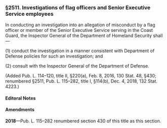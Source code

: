 ### §2511. Investigations of flag officers and Senior Executive Service employees ###

In conducting an investigation into an allegation of misconduct by a flag officer or member of the Senior Executive Service serving in the Coast Guard, the Inspector General of the Department of Homeland Security shall—

(1) conduct the investigation in a manner consistent with Department of Defense policies for such an investigation; and

(2) consult with the Inspector General of the Department of Defense.

(Added Pub. L. 114–120, title II, §220(a), Feb. 8, 2016, 130 Stat. 48, §430; renumbered §2511, Pub. L. 115–282, title I, §114(b), Dec. 4, 2018, 132 Stat. 4223.)

#### **Editoral Notes** ####

#### Amendments ####

**2018**—Pub. L. 115–282 renumbered section 430 of this title as this section.